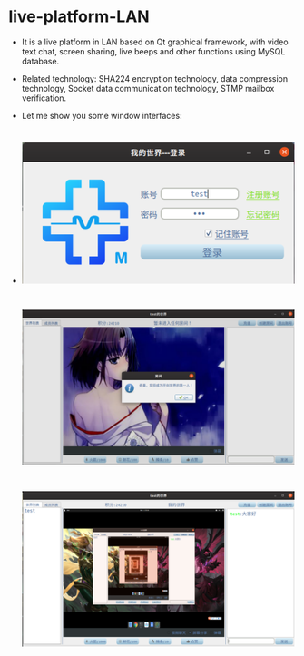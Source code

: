 # live-platform-LAN
* It is a live platform in LAN based on Qt graphical framework, with video text chat, screen sharing, live beeps and other functions using MySQL database.

* Related technology: SHA224 encryption technology, data compression technology, Socket data communication technology, STMP mailbox verification.

* Let me show you some window interfaces:

* <h1 align="center">
    <img src="Login_In.png" />
  </h1>

  <h1 align="center">
    <img src="Main_Windows.png" />
  </h1>

  <h1 align="center">
    <img src="Base_Function.png" />
  </h1>

